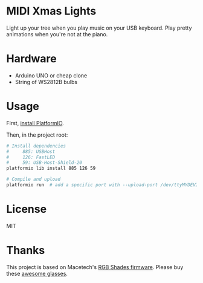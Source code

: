 # MIDI Xmas Lights

Light up your tree when you play music on your USB keyboard. Play pretty animations when you're not at the piano.

# Hardware

* Arduino UNO or cheap clone
* String of WS2812B bulbs

# Usage

First, [install PlatformIO](http://docs.platformio.org/en/stable/installation.html).

Then, in the project root:

```sh
# Install dependencies
#     885: USBHost
#     126: FastLED
#     59: USB-Host-Shield-20
platformio lib install 885 126 59

# Compile and upload
platformio run  # add a specific port with --upload-port /dev/ttyMYDEVICE
```

# License

MIT

# Thanks

This project is based on Macetech's [RGB Shades firmware](https://github.com/macetech/RGBShades). Please buy these [awesome glasses](https://www.kickstarter.com/projects/macetech/rgb-led-shades).
